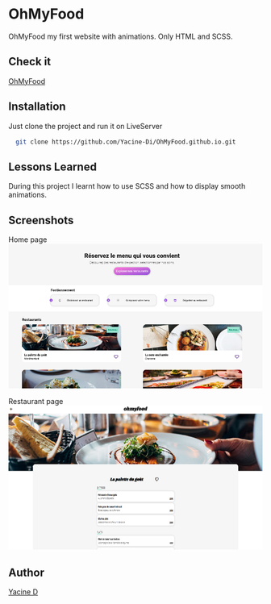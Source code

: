 # OhMyFood

OhMyFood my first website with animations.
Only HTML and SCSS.

## Check it

[OhMyFood](https://yacine-di.github.io/OhMyFood.github.io/)

## Installation

Just clone the project and run it on LiveServer


```bash
  git clone https://github.com/Yacine-Di/OhMyFood.github.io.git
```

## Lessons Learned

During this project I learnt how to use SCSS and how to display smooth animations.


## Screenshots

Home page <br>
<img src="assets/screenshot/Ohmyfood1.png" width="600" />

Restaurant page <br>
<img src="assets/screenshot/Ohmyfood2.png" width="600" />

## Author

[Yacine D](https://github.com/Yacine-Di)